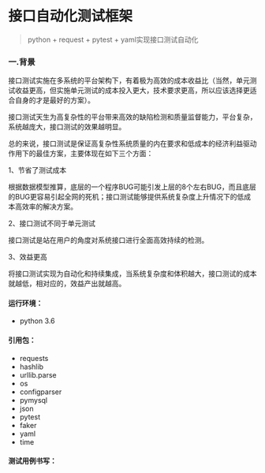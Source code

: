 # 接口自动化测试框架
>python + request + pytest + yaml实现接口测试自动化
### 一.背景
   接口测试实施在多系统的平台架构下，有着极为高效的成本收益比（当然，单元测试收益更高，但实施单元测试的成本投入更大，技术要求更高，所以应该选择更适合自身的才是最好的方案）。

接口测试天生为高复杂性的平台带来高效的缺陷检测和质量监督能力，平台复杂，系统越庞大，接口测试的效果越明显。

总的来说，接口测试是保证高复杂性系统质量的内在要求和低成本的经济利益驱动作用下的最佳方案，主要体现在如下三个方面：

1、节省了测试成本

   根据数据模型推算，底层的一个程序BUG可能引发上层的8个左右BUG，而且底层的BUG更容易引起全网的死机；接口测试能够提供系统复杂度上升情况下的低成本高效率的解决方案。

2、接口测试不同于单元测试

   接口测试是站在用户的角度对系统接口进行全面高效持续的检测。

3、效益更高

   将接口测试实现为自动化和持续集成，当系统复杂度和体积越大，接口测试的成本就越低，相对应的，效益产出就越高。
#### 运行环境：
+ python 3.6
#### 引用包：
+ requests
+ hashlib
+ urllib.parse
+ os
+ configparser
+ pymysql
+ json
+ pytest
+ faker
+ yaml
+ time
#### 测试用例书写：
